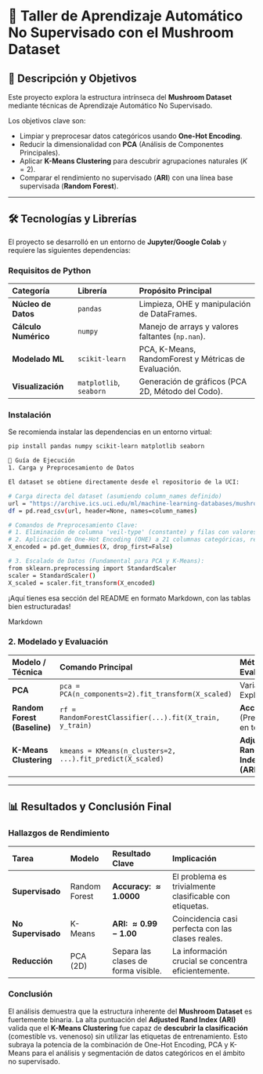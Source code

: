 # 🍄 Taller de Aprendizaje Automático No Supervisado con el Mushroom Dataset

## 🌟 Descripción y Objetivos

Este proyecto explora la estructura intrínseca del **Mushroom Dataset** mediante técnicas de Aprendizaje Automático No Supervisado.

Los objetivos clave son:

* Limpiar y preprocesar datos categóricos usando **One-Hot Encoding**.
* Reducir la dimensionalidad con **PCA** (Análisis de Componentes Principales).
* Aplicar **K-Means Clustering** para descubrir agrupaciones naturales ($K=2$).
* Comparar el rendimiento no supervisado (**ARI**) con una línea base supervisada (**Random Forest**).

---

## 🛠️ Tecnologías y Librerías

El proyecto se desarrolló en un entorno de **Jupyter/Google Colab** y requiere las siguientes dependencias:

### Requisitos de Python

| Categoría | Librería | Propósito Principal |
| :--- | :--- | :--- |
| **Núcleo de Datos** | `pandas` | Limpieza, OHE y manipulación de DataFrames. |
| **Cálculo Numérico** | `numpy` | Manejo de arrays y valores faltantes (`np.nan`). |
| **Modelado ML** | `scikit-learn` | PCA, K-Means, RandomForest y Métricas de Evaluación. |
| **Visualización** | `matplotlib`, `seaborn` | Generación de gráficos (PCA 2D, Método del Codo). |

### Instalación

Se recomienda instalar las dependencias en un entorno virtual:

```bash
pip install pandas numpy scikit-learn matplotlib seaborn

🚀 Guía de Ejecución
1. Carga y Preprocesamiento de Datos

El dataset se obtiene directamente desde el repositorio de la UCI:

# Carga directa del dataset (asumiendo column_names definido)
url = "https://archive.ics.uci.edu/ml/machine-learning-databases/mushroom/agaricus-lepiota.data"
df = pd.read_csv(url, header=None, names=column_names)

# Comandos de Preprocesamiento Clave:
# 1. Eliminación de columna 'veil-type' (constante) y filas con valores '?' en 'stalk-root'.
# 2. Aplicación de One-Hot Encoding (OHE) a 21 columnas categóricas, resultando en 96 features.
X_encoded = pd.get_dummies(X, drop_first=False) 

# 3. Escalado de Datos (Fundamental para PCA y K-Means):
from sklearn.preprocessing import StandardScaler
scaler = StandardScaler()
X_scaled = scaler.fit_transform(X_encoded)

```

¡Aquí tienes esa sección del README en formato Markdown, con las tablas bien estructuradas!

Markdown

### 2. Modelado y Evaluación

| Modelo / Técnica | Comando Principal | Métrica de Evaluación |
| :--- | :--- | :--- |
| **PCA** | `pca = PCA(n_components=2).fit_transform(X_scaled)` | Varianza Explicada. |
| **Random Forest (Baseline)** | `rf = RandomForestClassifier(...).fit(X_train, y_train)` | **Accuracy** (Precisión en test). |
| **K-Means Clustering** | `kmeans = KMeans(n_clusters=2, ...).fit_predict(X_scaled)` | **Adjusted Rand Index (ARI)**. |

---

## 📊 Resultados y Conclusión Final

### Hallazgos de Rendimiento

| Tarea | Modelo | Resultado Clave | Implicación |
| :--- | :--- | :--- | :--- |
| **Supervisado** | Random Forest | **Accuracy: $\approx 1.0000$** | El problema es trivialmente clasificable con etiquetas. |
| **No Supervisado** | K-Means | **ARI: $\approx 0.99 - 1.00$** | Coincidencia casi perfecta con las clases reales. |
| **Reducción** | PCA (2D) | Separa las clases de forma visible. | La información crucial se concentra eficientemente. |

### Conclusión

El análisis demuestra que la estructura inherente del **Mushroom Dataset** es fuertemente binaria. La alta puntuación del **Adjusted Rand Index (ARI)** valida que el **K-Means Clustering** fue capaz de **descubrir la clasificación** (comestible vs. venenoso) sin utilizar las etiquetas de entrenamiento. Esto subraya la potencia de la combinación de One-Hot Encoding, PCA y K-Means para el análisis y segmentación de datos categóricos en el ámbito no supervisado.